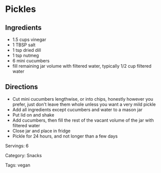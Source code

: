 # Pickles

## Ingredients
- 1.5 cups vinegar
- 1 TBSP salt
- 1 tsp dried dill
- 1 tsp nutmeg
- 6 mini cucumbers
- fill remaining jar volume with filtered water, typically 1/2 cup filtered water

## Directions
- Cut mini cucumbers lengthwise, or into chips, honestly however you prefer, just don't leave them whole unless you want a very mild pickle
- Add all ingredients except cucumbers and water to a mason jar
- Put lid on and shake
- Add cucumbers, then fill the rest of the vacant volume of the jar with filtered water
- Close jar and place in fridge
- Pickle for 24 hours, and not longer than a few days

Servings: 6

Category: Snacks

Tags: vegan
